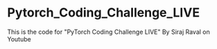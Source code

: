 # Pytorch_Coding_Challenge_LIVE
This is the code for "PyTorch Coding Challenge LIVE" By Siraj Raval on Youtube
